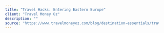 ```yaml
---
title: "Travel Hacks: Entering Eastern Europe"
client: "Travel Money Oz"
description: ""  
source: "https://www.travelmoneyoz.com/blog/destination-essentials/travel-hacks-entering-eastern-europe"
---
```

